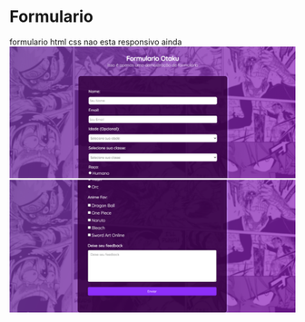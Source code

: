 # Formulario
formulario html css nao esta responsivo ainda
<img src="assents/1.png"/>
<img src="assents/2.png"/>
